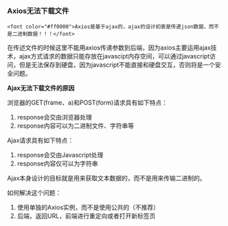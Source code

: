 ### Axios无法下载文件

```ad-attention
<font color="#ff0000">Axios是基于ajax的，ajax的设计初衷是传递json数据，而不是二进制数据！！！</font>
```

在传述文件的时候这里不能用axios传递参数到后端，因为axios主要运用ajax技术，ajax方式请求的数据只能存放在javascipt内存空间，可以通过javascript访问，但是无法保存到硬盘，因为javascript不能直接和硬盘交互，否则将是一个安全问题。

**Ajax无法下载文件的原因**

浏览器的GET(frame、a)和POST(form)请求具有如下特点：
1. response会交由浏览器处理
2. response内容可以为二进制文件、字符串等

Ajax请求具有如下特点：
1. response会交由Javascript处理
2. response内容仅可以为字符串 

Ajax本身设计的目标就是用来获取文本数据的，而不是用来传输二进制的。

如何解决这个问题：

1. 使用单独的Axios实例，而不是使用公共的（不推荐）
2. 后端，返回URL，前端进行重定向或者打开新标签页

